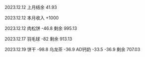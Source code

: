
2023.12.12 上月结余 41.93

2023.12.12 本月收入 +1000

2023.12.12 肉松饼 -46.8 剩余 995.13

2023.12.17 羽毛球 -82 剩余 913.13

2023.12.19 饼干 -98.8 乌龙茶 -36.9 AD钙奶 -33.5 -36.9 剩余 707.03
